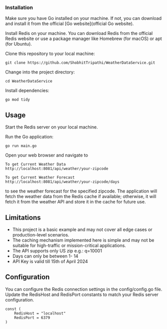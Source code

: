 ### Installation
Make sure you have Go installed on your machine. 
If not, you can download and install it from the official [Go website](official Go website).

Install Redis on your machine. You can download Redis from the official Redis website or use a package manager like Homebrew (for macOS) or apt (for Ubuntu).

Clone this repository to your local machine:
````
git clone https://github.com/ShobhitTripathi/WeatherDataService.git
````
Change into the project directory:
````
cd WeatherDataService
````
Install dependencies:
````
go mod tidy
````

## Usage
Start the Redis server on your local machine.

Run the Go application:
````
go run main.go
````

Open your web browser and navigate to

``````
To get Current Weather Data
http://localhost:8081/api/weather/your-zipcode 
``````

``````
To get Current Weather Forecast
http://localhost:8081/api/weather/your-zipcode/days
``````
to see the weather forecast for the specified zipcode. The application will fetch the weather data from the Redis cache if available; otherwise, it will fetch it from the weather API and store it in the cache for future use.


## Limitations
- This project is a basic example and may not cover all edge cases or production-level scenarios.
- The caching mechanism implemented here is simple and may not be suitable for high-traffic or mission-critical applications.
- The API supports only US zip e.g.: q=10001
- Days can only be between 1- 14
- API Key is valid till 15th of April 2024

## Configuration
You can configure the Redis connection settings in the config/config.go file. Update the RedisHost and RedisPort constants to match your Redis server configuration.
````
const (
    RedisHost = "localhost"
    RedisPort = 6379
)
````
